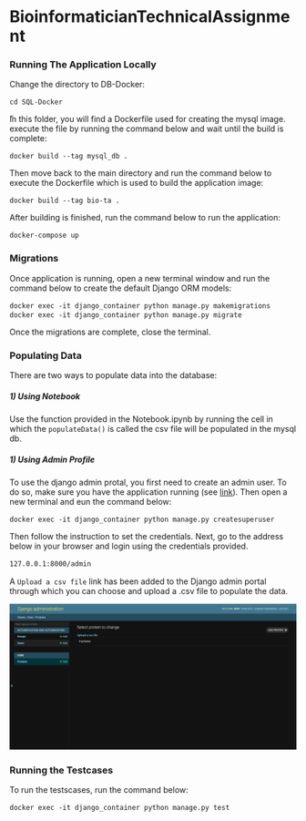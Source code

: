 # BioinformaticianTechnicalAssignment

### Running The Application Locally

Change the directory to DB-Docker:

```
cd SQL-Docker
```

ّIn this folder, you will find a Dockerfile used for creating the mysql image. execute the file by running the command below and wait until the build is complete:

```
docker build --tag mysql_db .
```

Then move back to the main directory and run the command below to execute the Dockerfile which is used to build the application image:
```
docker build --tag bio-ta .
```

After building is finished, run the command below to run the application:

```
docker-compose up
```

### Migrations

Once application is running, open a new terminal window and run the command below to create the default Django ORM models:

```
docker exec -it django_container python manage.py makemigrations
docker exec -it django_container python manage.py migrate
```
Once the migrations are complete, close the terminal.

### Populating Data
There are two ways to populate data into the database:
##### 1) Using Notebook
Use the function provided in the Notebook.ipynb by running the cell in which the ```populateData()``` is called the csv file will be populated in the mysql db.

##### 1) Using Admin Profile
To use the django admin protal, you first need to create an admin user. To do so, make sure you have the application running (see [link](#1-Running-The-Application-Locally)). Then open a new terminal and eun the command below:
```
docker exec -it django_container python manage.py createsuperuser
```
Then follow the instruction to set the credentials. Next, go to the address below in your browser and login using the credentials provided.
```sh
127.0.0.1:8000/admin
```
A ```Upload a csv file``` link has been added to the Django admin portal through which you can choose and upload a .csv file to populate the data. 

![](adminPortal.png)

### Running the Testcases
To run the testscases, run the command below:
```
docker exec -it django_container python manage.py test
```

